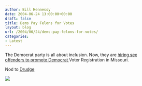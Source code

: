 ```yaml
---
author: Bill Hennessy
date: 2004-06-24 13:00:00+00:00
draft: false
title: Dems Pay Felons for Votes
layout: blog
url: /2004/06/24/dems-pay-felons-for-votes/
categories:
- Latest
---
```





The Democrat party is all about inclusion. Now, they are [hiring sex offenders to promote Democrat ](https://apnews.myway.com/article/20040624/D83D3J8G0.html)Voter Registration in Missouri.




Nod to [Drudge](https://www.drudgereport.com/)

![](https://blog.billhennessy.com/aggbug.aspx?PostID=745)

